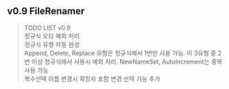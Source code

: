 ## v0.9 FileRenamer
> TODO LIST v0.9  
> 정규식 오타 예외 처리  
> 정규식 유형 자동 완성  
> Append, Delete, Replace 유형은 정규식에서 1번만 사용 가능. 이 3유형 중 2번 이상 정규식에서 사용시 예외 처리. NewNameSet, AutoIncrement는 중복 사용 가능  
> 복수선택 이름 변경시 확장자 포함 변경 선택 기능 추가  
